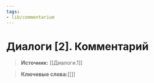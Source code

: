 ```yaml
---
tags: 
- lib/commentarium
---
```

# Диалоги [2]. Комментарий
>**Источник:** [[Диалоги.1]]

>**Ключевые слова:**[[]]